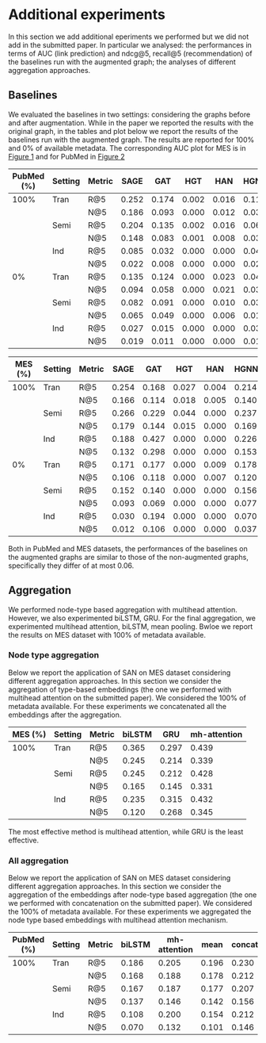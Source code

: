# Additional experiments
In this section we add additional eperiments we performed but we did not add in the submitted paper. In particular we analysed: the performances in terms of AUC (link prediction) and ndcg@5, recall@5 (recommendation) of the baselines run with the augmented graph; the analyses of different aggregation approaches.

## Baselines
We evaluated the baselines in two settings: considering the graphs before and after augmentation. While in the paper we reported the results with the original graph, in the tables and plot below we report the results of the baselines run with the augmented graph. The results are reported for 100% and 0% of available metadata. The corresponding AUC plot for MES is in [Figure 1](mes_aug.pdf) and for PubMed in [Figure 2](pubmed_aug.pdf)

| PubMed (%) | Setting | Metric | SAGE  | GAT   | HGT   | HAN   | HGNN  |
|------------|---------|--------|-------|-------|-------|-------|-------|
| 100%       | Tran    | R@5    | 0.252 | 0.174 | 0.002 | 0.016 | 0.114 |
|            |         | N@5    | 0.186 | 0.093 | 0.000 | 0.012 | 0.034 |
|            | Semi    | R@5    | 0.204 | 0.135 | 0.002 | 0.016 | 0.062 |
|            |         | N@5    | 0.148 | 0.083 | 0.001 | 0.008 | 0.036 |
|            | Ind     | R@5    | 0.085 | 0.032 | 0.000 | 0.000 | 0.042 |
|            |         | N@5    | 0.022 | 0.008 | 0.000 | 0.000 | 0.024 |
| 0%         | Tran    | R@5    | 0.135 | 0.124 | 0.000 | 0.023 | 0.046 |
|            |         | N@5    | 0.094 | 0.058 | 0.000 | 0.021 | 0.036 |
|            | Semi    | R@5    | 0.082 | 0.091 | 0.000 | 0.010 | 0.031 |
|            |         | N@5    | 0.065 | 0.049 | 0.000 | 0.006 | 0.014 |
|            | Ind     | R@5    | 0.027 | 0.015 | 0.000 | 0.000 | 0.036 |
|            |         | N@5    | 0.019 | 0.011 | 0.000 | 0.000 | 0.014 |



| MES (%) | Setting | Metric | SAGE  | GAT   | HGT   | HAN   | HGNN  |
|------------|---------|--------|-------|-------|-------|-------|-------|
| 100%       | Tran    | R@5    | 0.254 | 0.168 | 0.027 | 0.004 | 0.214 |
|            |         | N@5    | 0.166 | 0.114 | 0.018 | 0.005 | 0.140 |
|            | Semi    | R@5    | 0.266 | 0.229 | 0.044 | 0.000 | 0.237 |
|            |         | N@5    | 0.179 | 0.144 | 0.015 | 0.000 | 0.169 |
|            | Ind     | R@5    | 0.188 | 0.427 | 0.000 | 0.000 | 0.226 |
|            |         | N@5    | 0.132 | 0.298 | 0.000 | 0.000 | 0.153 |
| 0%         | Tran    | R@5    | 0.171 | 0.177 | 0.000 | 0.009 | 0.178 |
|            |         | N@5    | 0.106 | 0.118 | 0.000 | 0.007 | 0.120 |
|            | Semi    | R@5    | 0.152 | 0.140 | 0.000 | 0.000 | 0.156 |
|            |         | N@5    | 0.093 | 0.069 | 0.000 | 0.000 | 0.077 |
|            | Ind     | R@5    | 0.030 | 0.194 | 0.000 | 0.000 | 0.070 |
|            |         | N@5    | 0.012 | 0.106 | 0.000 | 0.000 | 0.037 |

Both in PubMed and MES datasets, the performances of the baselines on the augmented graphs are similar to those of the non-augmented graphs, specifically they differ of at most 0.06.
## Aggregation
We performed node-type based aggregation with multihead attention. However, we also experimented biLSTM, GRU. For the final aggregation, we experimented multihead attention, biLSTM, mean pooling. Bwloe we report the results on MES dataset with 100% of metadata available.
### Node type aggregation
Below we report the application of SAN on MES dataset considering different aggregation approaches. In this section we consider the aggregation of type-based embeddings (the one we performed with multihead attention on the submitted paper). We considered the 100% of metadata available.
For these experiments we concatenated all the embeddings after the aggregation.

| MES (%) | Setting | Metric | biLSTM | GRU  | mh-attention |
|---------|---------|--------|--------|------|--------------|
| 100%    | Tran    | R@5    | 0.365  | 0.297 | 0.439        |
|         |         | N@5    | 0.245  | 0.214 | 0.339        |
|         | Semi    | R@5    | 0.245  | 0.212 | 0.428        |
|         |         | N@5    | 0.165  | 0.145 | 0.331        |
|         | Ind     | R@5    | 0.235  | 0.315 | 0.432        |
|         |         | N@5    | 0.120  | 0.268 | 0.345        |

The most effective method is multihead attention, while GRU is the least effective.

### All aggregation
Below we report the application of SAN on MES dataset considering different aggregation approaches. In this section we consider the aggregation of the embeddings after node-type based aggregation (the one we performed with concatenation on the submitted paper). We considered the 100% of metadata available.
For these experiments we aggregated the node type based embeddings with multihead attention mechanism.

| PubMed (%) | Setting | Metric | biLSTM | mh-attention | mean   | concat |
|------------|---------|--------|--------|--------------|--------|--------|
| 100%       | Tran    | R@5    | 0.186  | 0.205        | 0.196  | 0.230  |
|            |         | N@5    | 0.168  | 0.188        | 0.178  | 0.212  |
|            | Semi    | R@5    | 0.167  | 0.187        | 0.177  | 0.207  |
|            |         | N@5    | 0.137  | 0.146        | 0.142  | 0.156  |
|            | Ind     | R@5    | 0.108  | 0.200        | 0.154  | 0.212  |
|            |         | N@5    | 0.070  | 0.132        | 0.101  | 0.146  |



